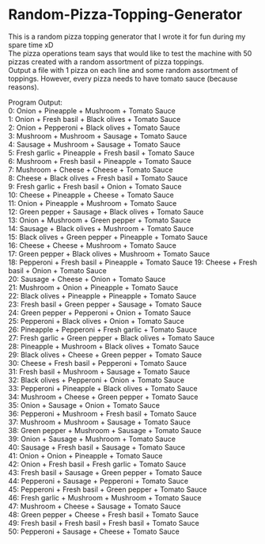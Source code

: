 # Random-Pizza-Topping-Generator
This is a random pizza topping generator that I wrote it for fun during my spare time xD                                        
The pizza operations team says that would like to test the machine with 50 pizzas created with a random assortment of pizza toppings.                           
Output a file with 1 pizza on each line and some random assortment of toppings. However, every pizza needs to have tomato sauce (because reasons).                  

Program Output:         
0: Onion + Pineapple + Mushroom + Tomato Sauce                            
1: Onion + Fresh basil + Black olives + Tomato Sauce                                          
2: Onion + Pepperoni + Black olives + Tomato Sauce                                  
3: Mushroom + Mushroom + Sausage + Tomato Sauce                           
4: Sausage + Mushroom + Sausage + Tomato Sauce              
5: Fresh garlic + Pineapple + Fresh basil + Tomato Sauce                    
6: Mushroom + Fresh basil + Pineapple + Tomato Sauce                              
7: Mushroom + Cheese + Cheese + Tomato Sauce                                        
8: Cheese + Black olives + Fresh basil + Tomato Sauce                       
9: Fresh garlic + Fresh basil + Onion + Tomato Sauce                                    
10: Cheese + Pineapple + Cheese + Tomato Sauce                                          
11: Onion + Pineapple + Mushroom + Tomato Sauce                                   
12: Green pepper + Sausage + Black olives + Tomato Sauce                                
13: Onion + Mushroom + Green pepper + Tomato Sauce                                
14: Sausage + Black olives + Mushroom + Tomato Sauce                            
15: Black olives + Green pepper + Pineapple + Tomato Sauce                              
16: Cheese + Cheese + Mushroom + Tomato Sauce                         
17: Green pepper + Black olives + Mushroom + Tomato Sauce                       
18: Pepperoni + Fresh basil + Pineapple + Tomato Sauce
19: Cheese + Fresh basil + Onion + Tomato Sauce                           
20: Sausage + Cheese + Onion + Tomato Sauce                       
21: Mushroom + Onion + Pineapple + Tomato Sauce                           
22: Black olives + Pineapple + Pineapple + Tomato Sauce                   
23: Fresh basil + Green pepper + Sausage + Tomato Sauce                       
24: Green pepper + Pepperoni + Onion + Tomato Sauce                       
25: Pepperoni + Black olives + Onion + Tomato Sauce                         
26: Pineapple + Pepperoni + Fresh garlic + Tomato Sauce                           
27: Fresh garlic + Green pepper + Black olives + Tomato Sauce                                 
28: Pineapple + Mushroom + Black olives + Tomato Sauce                            
29: Black olives + Cheese + Green pepper + Tomato Sauce                   
30: Cheese + Fresh basil + Pepperoni + Tomato Sauce                       
31: Fresh basil + Mushroom + Sausage + Tomato Sauce                           
32: Black olives + Pepperoni + Onion + Tomato Sauce                         
33: Pepperoni + Pineapple + Black olives + Tomato Sauce                               
34: Mushroom + Cheese + Green pepper + Tomato Sauce                               
35: Onion + Sausage + Onion + Tomato Sauce                          
36: Pepperoni + Mushroom + Fresh basil + Tomato Sauce                     
37: Mushroom + Mushroom + Sausage + Tomato Sauce                            
38: Green pepper + Mushroom + Sausage + Tomato Sauce                  
39: Onion + Sausage + Mushroom + Tomato Sauce                       
40: Sausage + Fresh basil + Sausage + Tomato Sauce                            
41: Onion + Onion + Pineapple + Tomato Sauce                            
42: Onion + Fresh basil + Fresh garlic + Tomato Sauce                               
43: Fresh basil + Sausage + Green pepper + Tomato Sauce                   
44: Pepperoni + Sausage + Pepperoni + Tomato Sauce                  
45: Pepperoni + Fresh basil + Green pepper + Tomato Sauce                       
46: Fresh garlic + Mushroom + Mushroom + Tomato Sauce                 
47: Mushroom + Cheese + Sausage + Tomato Sauce                
48: Green pepper + Cheese + Fresh basil + Tomato Sauce                  
49: Fresh basil + Fresh basil + Fresh basil + Tomato Sauce                    
50: Pepperoni + Sausage + Cheese + Tomato Sauce           
